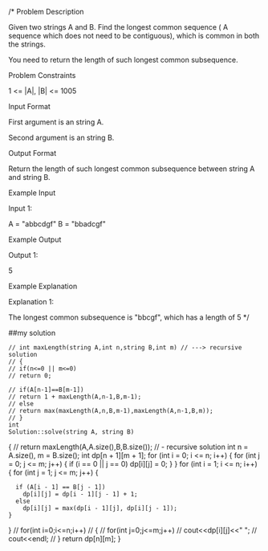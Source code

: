 /*
Problem Description

Given two strings A and B. Find the longest common sequence ( A sequence which does not need to be contiguous), which is common in both the strings.

You need to return the length of such longest common subsequence.

Problem Constraints

1 <= |A|, |B| <= 1005

Input Format

First argument is an string A.

Second argument is an string B.

Output Format

Return the length of such longest common subsequence between string A and string B.

Example Input

Input 1:

A = "abbcdgf"
B = "bbadcgf"

Example Output

Output 1:

5

Example Explanation

Explanation 1:

The longest common subsequence is "bbcgf", which has a length of 5
*/

##my solution

    // int maxLength(string A,int n,string B,int m) // ---> recursive solution
    // {
    // if(n<=0 || m<=0)
    // return 0;

    // if(A[n-1]==B[m-1])
    // return 1 + maxLength(A,n-1,B,m-1);
    // else
    // return max(maxLength(A,n,B,m-1),maxLength(A,n-1,B,m));
    // }
    int
    Solution::solve(string A, string B)
{
  // return maxLength(A,A.size(),B,B.size()); // - recursive solution
  int n = A.size(), m = B.size();
  int dp[n + 1][m + 1];
  for (int i = 0; i <= n; i++)
  {
    for (int j = 0; j <= m; j++)
    {
      if (i == 0 || j == 0)
        dp[i][j] = 0;
    }
  }
  for (int i = 1; i <= n; i++)
  {
    for (int j = 1; j <= m; j++)
    {

      if (A[i - 1] == B[j - 1])
        dp[i][j] = dp[i - 1][j - 1] + 1;
      else
        dp[i][j] = max(dp[i - 1][j], dp[i][j - 1]);
    }
  }
  // for(int i=0;i<=n;i++)
  // {
  // for(int j=0;j<=m;j++)
  // cout<<dp[i][j]<<" ";
  // cout<<endl;
  // }
  return dp[n][m];
}
